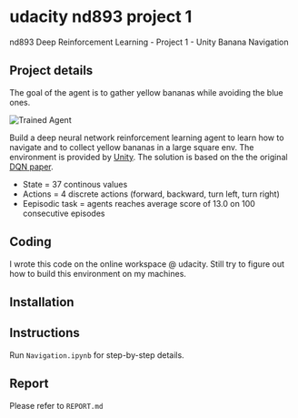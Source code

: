 [//]: # (Image References)
[image1]: https://user-images.githubusercontent.com/10624937/42135619-d90f2f28-7d12-11e8-8823-82b970a54d7e.gif "Trained Agent"

# udacity nd893 project 1
nd893 Deep Reinforcement Learning - Project 1 - Unity Banana Navigation

## Project details

The goal of the agent is to gather yellow bananas while avoiding the blue ones.

![Trained Agent][image1]

Build a deep neural network reinforcement learning agent to learn how to navigate and to collect yellow bananas in a large square env. The environment is provided by [Unity](https://github.com/Unity-Technologies/ml-agents). The solution is based on the the original [DQN paper](https://web.stanford.edu/class/psych209/Readings/MnihEtAlHassibis15NatureControlDeepRL.pdf).    

* State = 37 continous values
* Actions = 4 discrete actions (forward, backward, turn left, turn right)
* Eepisodic task = agents reaches average score of 13.0 on 100 consecutive episodes

## Coding

I wrote this code on the online workspace @ udacity. Still try to figure out how to build this environment on my machines. 

## Installation

## Instructions

Run `Navigation.ipynb` for step-by-step details.

## Report

Please refer to `REPORT.md`
